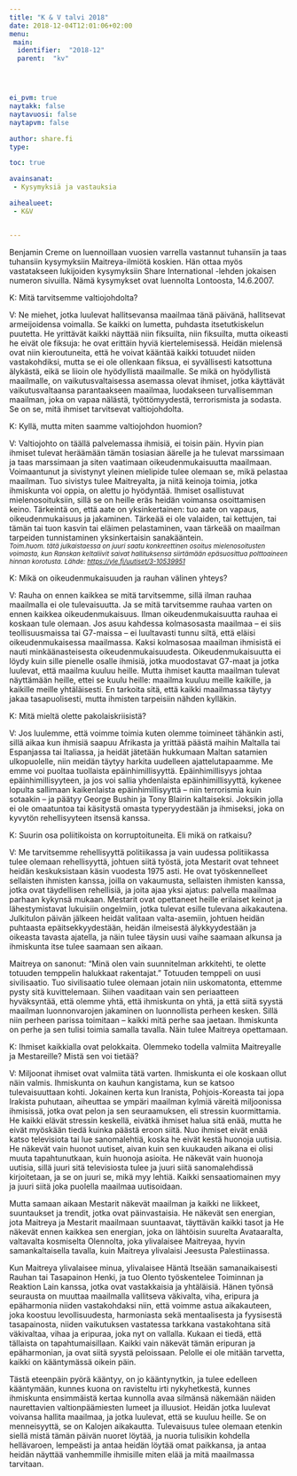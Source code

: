 ```yaml
---
title: "K & V talvi 2018"
date: 2018-12-04T12:01:06+02:00
menu:
 main:
  identifier:  "2018-12"
  parent:  "kv"




ei_pvm: true
naytakk: false
naytavuosi: false
naytapvm: false

author: share.fi
type:

toc: true

avainsanat:
 - Kysymyksiä ja vastauksia

aihealueet:
 - K&V


---
```

<p class="alustus">Benjamin Creme on luennoillaan vuosien varrella vastannut tuhansiin ja taas tuhansiin kysymyksiin Maitreya-ilmiötä koskien. Hän ottaa myös vastatakseen lukijoiden kysymyksiin Share International -lehden jokaisen numeron sivuilla. Nämä kysymykset ovat luennolta Lontoosta, 14.6.2007.</p>


<div class="qna">

<p class="qna-q">K: Mitä tarvitsemme valtiojohdolta?</p>
<p>V: Ne miehet, jotka luulevat hallitsevansa maailmaa tänä päivänä, hallitsevat armeijoidensa voimalla. Se kaikki on lumetta, puhdasta itsetutkiskelun puutetta. He yrittävät kaikki näyttää niin fiksuilta, niin fiksuilta, mutta oikeasti he eivät ole fiksuja: he ovat erittäin hyviä kiertelemisessä. Heidän mielensä ovat niin kieroutuneita, että he voivat kääntää kaikki totuudet niiden vastakohdiksi, mutta se ei ole ollenkaan fiksua, ei syvällisesti katsottuna älykästä, eikä se liioin ole hyödyllistä maailmalle. Se mikä on hyödyllistä maailmalle, on vaikutusvaltaisessa asemassa olevat ihmiset, jotka käyttävät vaikutusvaltaansa parantaakseen maailmaa, luodakseen turvallisemman maailman, joka on vapaa nälästä, työttömyydestä, terrorismista ja sodasta. Se on se, mitä ihmiset tarvitsevat valtiojohdolta.</p>

<p class="qna-q">K: Kyllä, mutta miten saamme valtiojohdon huomion?</p>
<p>V: Valtiojohto on täällä palvelemassa ihmisiä, ei toisin päin. Hyvin pian ihmiset tulevat heräämään tämän tosiasian äärelle ja he tulevat marssimaan ja taas marssimaan ja siten vaatimaan oikeudenmukaisuutta maailmaan. Voimaantunut ja sivistynyt yleinen mielipide tulee olemaan se, mikä pelastaa maailman. Tuo sivistys tulee Maitreyalta, ja niitä keinoja toimia, jotka ihmiskunta voi oppia, on alettu jo hyödyntää. Ihmiset osallistuvat mielenosoituksiin, sillä se on heille eräs heidän voimansa osoittamisen keino. Tärkeintä on, että aate on yksinkertainen: tuo aate on vapaus, oikeudenmukaisuus ja jakaminen. Tärkeää ei ole valaiden, tai kettujen, tai tämän tai tuon kasvin tai eläimen pelastaminen, vaan tärkeää on maailman tarpeiden tunnistaminen yksinkertaisin sanakääntein.<br /><em><span style="font-size:smaller;">Toim.huom. tätä julkaistaessa on juuri saatu konkreettinen osoitus mielenosoitusten voimasta, kun Ranskan keltaliivit saivat hallituksensa siirtämään epäsuosittua polttoaineen hinnan korotusta. Lähde: <a href="//yle.fi/uutiset/3-10539951" rel="nofollow noopener" target="_blank">https://yle.fi/uutiset/3-10539951</a></span></em></p>

<p class="qna-q">K: Mikä on oikeudenmukaisuuden ja rauhan välinen yhteys?</p>
<p>V: Rauha on ennen kaikkea se mitä tarvitsemme, sillä ilman rauhaa maailmalla ei ole tulevaisuutta. Ja se mitä tarvitsemme rauhaa varten on ennen kaikkea oikeudenmukaisuus. Ilman oikeudenmukaisuutta rauhaa ei koskaan tule olemaan. Jos asuu kahdessa kolmasosasta maailmaa – ei siis teollisuusmaissa tai G7-maissa – ei luultavasti tunnu siltä, että eläisi oikeudenmukaisessa maailmassa. Kaksi kolmasosaa maailman ihmisistä ei nauti minkäänasteisesta oikeudenmukaisuudesta. Oikeudenmukaisuutta ei löydy kuin sille pienelle osalle ihmisiä, jotka muodostavat G7-maat ja jotka luulevat, että maailma kuuluu heille. Mutta ihmiset kautta maailman tulevat näyttämään heille, ettei se kuulu heille: maailma kuuluu meille kaikille, ja kaikille meille yhtäläisesti. En tarkoita sitä, että kaikki maailmassa täytyy jakaa tasapuolisesti, mutta ihmisten tarpeisiin nähden kylläkin.</p>

<p class="qna-q">K: Mitä mieltä olette pakolaiskriisistä?</p>
<p>V: Jos luulemme, että voimme toimia kuten olemme toimineet tähänkin asti, sillä aikaa kun ihmisiä saapuu Afrikasta ja yrittää päästä maihin Maltalla tai Espanjassa tai Italiassa, ja heidät jätetään hukkumaan Maltan satamien ulkopuolelle, niin meidän täytyy harkita uudelleen ajattelutapaamme. Me emme voi puoltaa tuollaista epäinhimillisyyttä. Epäinhimillisyys johtaa epäinhimillisyyteen, ja jos voi sallia yhdenlaista epäinhimillisyyttä, kykenee lopulta sallimaan kaikenlaista epäinhimillisyyttä – niin terrorismia kuin sotaakin – ja päätyy George Bushin ja Tony Blairin kaltaiseksi. Joksikin jolla ei ole omaatuntoa tai käsitystä omasta typeryydestään ja ihmiseksi, joka on kyvytön rehellisyyteen itsensä kanssa.</p>

<p class="qna-q">K: Suurin osa poliitikoista on korruptoituneita. Eli mikä on ratkaisu?</p>
<p>V: Me tarvitsemme rehellisyyttä politiikassa ja vain uudessa politiikassa tulee olemaan rehellisyyttä, johtuen siitä työstä, jota Mestarit ovat tehneet heidän keskuksistaan käsin vuodesta 1975 asti. He ovat työskennelleet sellaisten ihmisten kanssa, joilla on vakaumusta, sellaisten ihmisten kanssa, jotka ovat täydellisen rehellisiä, ja joita ajaa yksi ajatus: palvella maailmaa parhaan kykynsä mukaan. Mestarit ovat opettaneet heille erilaiset keinot ja lähestymistavat lukuisiin ongelmiin, jotka tulevat esille tulevana aikakautena. Julkitulon päivän jälkeen heidät valitaan valta-asemiin, johtuen heidän puhtaasta epäitsekkyydestään, heidän ilmeisestä älykkyydestään ja oikeasta tavasta ajatella, ja näin tulee täysin uusi vaihe saamaan alkunsa ja ihmiskunta itse tulee saamaan sen aikaan.</p>
<p>Maitreya on sanonut: “Minä olen vain suunnitelman arkkitehti, te olette totuuden temppelin halukkaat rakentajat.” Totuuden temppeli on uusi sivilisaatio. Tuo sivilisaatio tulee olemaan jotain niin uskomatonta, ettemme pysty sitä kuvittelemaan. Siihen vaaditaan vain sen periaatteen hyväksyntää, että olemme yhtä, että ihmiskunta on yhtä, ja että siitä syystä maailman luonnonvarojen jakaminen on luonnollista perheen kesken. Sillä niin perheen parissa toimitaan – kaikki mitä perhe saa jaetaan. Ihmiskunta on perhe ja sen tulisi toimia samalla tavalla. Näin tulee Maitreya opettamaan.</p>


<p class="qna-q">K: Ihmiset kaikkialla ovat pelokkaita. Olemmeko todella valmiita Maitreyalle ja Mestareille? Mistä sen voi tietää?</p>
<p>V: Miljoonat ihmiset ovat valmiita tätä varten. Ihmiskunta ei ole koskaan ollut näin valmis. Ihmiskunta on kauhun kangistama, kun se katsoo tulevaisuuttaan kohti. Jokainen kerta kun Iranista, Pohjois-Koreasta tai jopa Irakista puhutaan, aiheuttaa se  ympäri maailman kylmiä väreitä miljoonissa ihmisissä, jotka ovat pelon ja sen seuraamuksen, eli stressin kuormittamia. He kaikki elävät stressin keskellä, eivätkä ihmiset halua sitä enää, mutta he eivät myöskään tiedä kuinka päästä eroon siitä. Nuo ihmiset eivät enää katso televisiota tai lue sanomalehtiä, koska he eivät kestä huonoja uutisia. He näkevät vain huonot uutiset, aivan kuin sen kuukauden aikana ei olisi muuta tapahtunutkaan, kuin huonoja asioita. He näkevät vain huonoja uutisia, sillä juuri sitä televisiosta tulee ja juuri siitä sanomalehdissä kirjoitetaan, ja se on juuri se, mikä myy lehtiä. Kaikki sensaatiomainen myy ja juuri siitä joka puolella maailmaa uutisoidaan.</p>
<p>Mutta samaan aikaan Mestarit näkevät maailman ja kaikki ne liikkeet, suuntaukset ja trendit, jotka ovat päinvastaisia. He näkevät sen energian, jota Maitreya ja Mestarit maailmaan suuntaavat, täyttävän kaikki tasot ja He näkevät ennen kaikkea sen energian, joka on lähtöisin suurelta Avataaralta, valtavalta kosmiselta Olennolta, joka ylivalaisee Maitreyaa, hyvin samankaltaisella tavalla, kuin Maitreya ylivalaisi Jeesusta Palestiinassa.</p>
<p>Kun Maitreya ylivalaisee minua, ylivalaisee Häntä Itseään samanaikaisesti Rauhan tai Tasapainon Henki, ja tuo Olento työskentelee Toiminnan ja Reaktion Lain kanssa, jotka ovat vastakkaisia ja yhtäläisiä. Hänen työnsä seurausta on muuttaa maailmalla vallitseva väkivalta, viha, eripura ja epäharmonia niiden vastakohdaksi niin, että voimme astua aikakauteen, joka  koostuu levollisuudesta, harmoniasta sekä mentaalisesta ja fyysisestä tasapainosta, niiden vaikutuksen vastatessa tarkkana vastakohtana sitä väkivaltaa, vihaa ja eripuraa, joka nyt on vallalla. Kukaan ei tiedä, että tällaista on tapahtumaisillaan. Kaikki vain näkevät tämän eripuran ja epäharmonian, ja ovat siitä syystä peloissaan. Pelolle ei ole mitään tarvetta, kaikki on kääntymässä oikein päin.</p>
<p>Tästä eteenpäin pyörä kääntyy, on jo kääntynytkin, ja tulee edelleen kääntymään, kunnes kuona on ravisteltu irti nykyhetkestä, kunnes ihmiskunta ensimmäistä kertaa kunnolla avaa silmänsä näkemään näiden naurettavien valtionpäämiesten lumeet ja illuusiot. Heidän jotka luulevat voivansa hallita maailmaa, ja jotka luulevat, että se kuuluu heille. Se on menneisyyttä, se on Kalojen aikakautta. Tulevaisuus tulee olemaan etenkin siellä mistä tämän päivän nuoret löytää, ja nuoria tulisikin kohdella hellävaroen, lempeästi ja antaa heidän löytää omat paikkansa, ja antaa heidän näyttää vanhemmille ihmisille miten elää ja mitä maailmassa tarvitaan.</p>

</div>